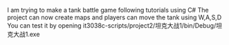 I am trying to make a tank battle game following tutorials using C#
The project can now create maps and players can move the tank using W,A,S,D
You can test it by opening it3038c-scripts/project2/坦克大战1/bin/Debug/坦克大战1.exe
